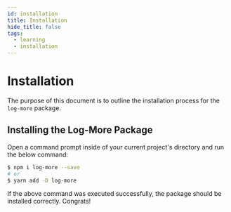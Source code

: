 ```yaml
---
id: installation
title: Installation
hide_title: false
tags:
  - learning
  - installation
---
```


# Installation

The purpose of this document is to outline the installation process for the `log-more` package.

## Installing the Log-More Package

Open a command prompt inside of your current project's directory and run the below command:

```bash
$ npm i log-more --save
# or
$ yarn add -D log-more
```

If the above command was executed successfully, the package should be installed correctly. Congrats!
